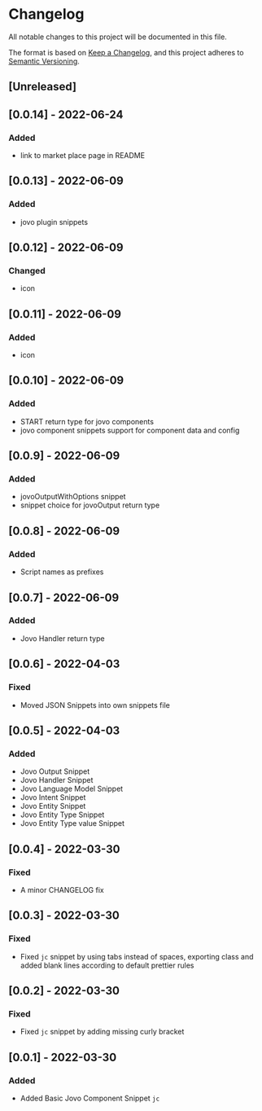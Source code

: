 # Changelog
All notable changes to this project will be documented in this file.

The format is based on [Keep a Changelog](https://keepachangelog.com/en/1.0.0/),
and this project adheres to [Semantic Versioning](https://semver.org/spec/v2.0.0.html).

## [Unreleased]

## [0.0.14] - 2022-06-24

### Added
- link to market place page in README

## [0.0.13] - 2022-06-09

### Added
- jovo plugin snippets

## [0.0.12] - 2022-06-09

### Changed
- icon

## [0.0.11] - 2022-06-09

### Added
- icon

## [0.0.10] - 2022-06-09

### Added
- START return type for jovo components
- jovo component snippets support for component data and config

## [0.0.9] - 2022-06-09

### Added
- jovoOutputWithOptions snippet
- snippet choice for jovoOutput return type

## [0.0.8] - 2022-06-09

### Added
- Script names as prefixes

## [0.0.7] - 2022-06-09

### Added
- Jovo Handler return type

## [0.0.6] - 2022-04-03
### Fixed
- Moved JSON Snippets into own snippets file

## [0.0.5] - 2022-04-03
### Added
- Jovo Output Snippet
- Jovo Handler Snippet
- Jovo Language Model Snippet
- Jovo Intent Snippet
- Jovo Entity Snippet
- Jovo Entity Type Snippet
- Jovo Entity Type value Snippet

## [0.0.4] - 2022-03-30
### Fixed
- A minor CHANGELOG fix

## [0.0.3] - 2022-03-30
### Fixed
- Fixed `jc` snippet by using tabs instead of spaces, exporting class and added blank lines according to default prettier rules

## [0.0.2] - 2022-03-30
### Fixed
- Fixed `jc` snippet by adding missing curly bracket

## [0.0.1] - 2022-03-30
### Added
- Added Basic Jovo Component Snippet `jc`